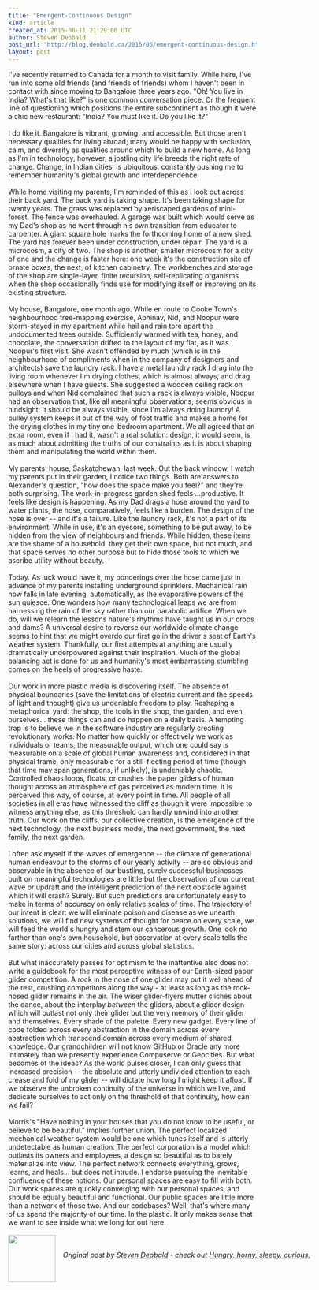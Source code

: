 ```yaml
---
title: "Emergent-Continuous Design"
kind: article
created_at: 2015-06-11 21:29:00 UTC
author: Steven Deobald
post_url: "http://blog.deobald.ca/2015/06/emergent-continuous-design.html"
layout: post
---
```

<div dir="ltr" style="text-align: left;" trbidi="on">I've recently returned to Canada for a month to visit family. While here, I've run into some old friends (and friends of friends) whom I haven't been in contact with since moving to Bangalore three years ago. "Oh! You live in India? What's that like?" is one common conversation piece. Or the frequent line of questioning which positions the entire subcontinent as though it were a chic new restaurant: "India? You must like it. Do you like it?"<br /><br />I do like it. Bangalore is vibrant, growing, and accessible. But those aren't necessary qualities for living abroad; many would be happy with seclusion, calm, and diversity as qualities around which to build a new home. As long as I'm in technology, however, a jostling city life breeds the right rate of change. Change, in Indian cities, is ubiquitous, constantly pushing me to remember humanity's global growth and interdependence.<br /><br />While home visiting my parents, I'm reminded of this as I look out across their back yard. The back yard is taking shape. It's been taking shape for twenty years. The grass was replaced by xeriscaped gardens of mini-forest. The fence was overhauled. A garage was built which would serve as my Dad's shop as he went through his own transition from educator to carpenter. A giant square hole marks the forthcoming home of a new shed. The yard has forever been under construction, under repair. The yard is a microcosm, a city of two. The shop is another, smaller microcosm for a city of one and the change is faster here: one week it's the construction site of ornate boxes, the next, of kitchen cabinetry. The workbenches and storage of the shop are single-layer, finite recursion, self-replicating organisms when the shop occasionally finds use for modifying itself or improving on its existing structure.<br /><br />My house, Bangalore, one month ago. While en route to Cooke Town's neighbourhood tree-mapping exercise, Abhinav, Nid, and Noopur were storm-stayed in my apartment while hail and rain tore apart the undocumented trees outside. Sufficiently warmed with tea, honey, and chocolate, the conversation drifted to the layout of my flat, as it was Noopur's first visit. She wasn't offended by much (which is in the neighbourhood of compliments when in the company of designers and architects) save the laundry rack. I have a metal laundry rack I drag into the living room whenever I'm drying clothes, which is almost always, and drag elsewhere when I have guests. She suggested a wooden ceiling rack on pulleys and when Nid complained that such a rack is always visible, Noopur had an observation that, like all meaningful observations, seems obvious in hindsight: It should be always visible, since I'm always doing laundry! A pulley system keeps it out of the way of foot traffic and makes a home for the drying clothes in my tiny one-bedroom apartment. We all agreed that an extra room, even if I had it, wasn't a real solution: design, it would seem, is as much about admitting the truths of our constraints as it is about shaping them and manipulating the world within them.<br /><br />My parents' house, Saskatchewan, last week. Out the back window, I watch my parents put in their garden, I notice two things. Both are answers to Alexander's question, "how does the space make you feel?" and they're both surprising. The work-in-progress garden shed feels ...productive. It feels like design is happening. As my Dad drags a hose around the yard to water plants, the hose, comparatively, feels like a burden. The design of the hose is over -- and it's a failure. Like the laundry rack, it's not a part of its environment. While in use, it's an eyesore, something to be put away, to be hidden from the view of neighbours and friends. While hidden, these items are the shame of a household: they get their own space, but not much, and that space serves no other purpose but to hide those tools to which we ascribe utility without beauty.<br /><br />Today. As luck would have it, my ponderings over the hose came just in advance of my parents installing underground sprinklers. Mechanical rain now falls in late evening, automatically, as the evaporative powers of the sun quiesce. One wonders how many technological leaps we are from harnessing the rain of the sky rather than our parabolic artifice. When we do, will we relearn the lessons nature's rhythms have taught us in our crops and dams? A universal desire to reverse our worldwide climate change seems to hint that we might overdo our first go in the driver's seat of Earth's weather system. Thankfully, our first attempts at anything are usually dramatically underpowered against their inspiration. Much of the global balancing act is done for us and humanity's most embarrassing stumbling comes on the heels of progressive haste.<br /><br />Our work in more plastic media is discovering itself. The absence of physical boundaries (save the limitations of electric current and the speeds of light and thought) give us undeniable freedom to play. Reshaping a metaphorical yard: the shop, the tools in the shop, the garden, and even ourselves... these things can and do happen on a daily basis. A tempting trap is to believe we in the software industry are regularly creating revolutionary works. No matter how quickly or effectively we work as individuals or teams, the measurable output, which one could say is measurable on a scale of global human awareness and, considered in that physical frame, only measurable for a still-fleeting period of time (though that time may span generations, if unlikely), is undeniably chaotic. Controlled chaos loops, floats, or crushes the paper gliders of human thought across an atmosphere of gas perceived as modern time. It is perceived this way, of course, at every point in time. All people of all societies in all eras have witnessed the cliff as though it were impossible to witness anything else, as this threshold can hardly unwind into another truth. Our work on the cliffs, our collective creation, is the emergence of the next technology, the next business model, the next government, the next family, the next garden.<br /><br />I often ask myself if the waves of emergence -- the climate of generational human endeavour to the storms of our yearly activity -- are so obvious and observable in the absence of our bustling, surely successful businesses built on meaningful technologies are little but the observation of our current wave or updraft and the intelligent prediction of the next obstacle against which it will crash? Surely. But such predictions are unfortunately easy to make in terms of accuracy on only relative scales of time. The trajectory of our intent is clear: we will eliminate poison and disease as we unearth solutions, we will find new systems of thought for peace on every scale, we will feed the world's hungry and stem our cancerous growth. One look no farther than one's own household, but observation at every scale tells the same story: across our cities and across global statistics.<br /><br />But what inaccurately passes for optimism to the inattentive also does not write a guidebook for the most perceptive witness of our Earth-sized paper glider competition. A rock in the nose of one glider may put it well ahead of the rest, crushing competitors along the way - at least as long as the rock-nosed glider remains in the air. The wiser glider-flyers mutter clichés about the dance, about the interplay <i>between</i> the gliders, about a glider design which will outlast not only their glider but the very memory of their glider and themselves. Every shade of the palette. Every new gadget. Every line of code folded across every abstraction in the domain across every abstraction which transcend domain across every medium of shared knowledge. Our grandchildren will not know GitHub or Oracle any more intimately than we presently experience Compuserve or Geocities. But what becomes of the ideas? As the world pulses closer, I can only guess that increased precision -- the absolute and utterly undivided attention to each crease and fold of my glider -- will dictate how long I might keep it afloat. If we observe the unbroken continuity of the universe in which we live, and dedicate ourselves to act only on the threshold of that continuity, how can we fail?<br /><br />Morris's "Have nothing in your houses that you do not know to be useful, or believe to be beautiful." implies further union. The perfect localized mechanical weather system would be one which tunes itself and is utterly undetectable as human creation. The perfect corporation is a model which outlasts its owners and employees, a design so beautiful as to barely materialize into view. The perfect network connects everything, grows, learns, and heals... but does not intrude. I endorse pursuing the inevitable confluence of these notions. Our personal spaces are easy to fill with both. Our work spaces are quickly converging with our personal spaces, and should be equally beautiful and functional. Our public spaces are little more than a network of those two. And our codebases? Well, that's where many of us spend the majority of our time. In the plastic. It only makes sense that we want to see inside what we long for out here.<br /><div><br /></div></div>
<div class="author">
  <img src="http://nilenso.com/images/people/steven-200.png" style="width: 96px; height: 96;">
  <span style="position: absolute; padding: 32px 15px;">
    <i>Original post by <a href="http://twitter.com/deobald">Steven Deobald</a> - check out <a href="http://blog.deobald.ca/">Hungry, horny, sleepy, curious.</a></i>
  </span>
</div>
